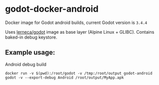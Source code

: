 # godot-docker-android
Docker image for Godot android builds, current Godot version is `3.4.4`

Uses [lerneca/godot](https://hub.docker.com/repository/docker/lerneca/godot) image as base layer (Alpine Linux + GLIBC). 
Contains baked-in debug keystore.

## Example usage:

Android debug build
``` 
docker run -v $(pwd):/root/godot -v /tmp:/root/output godot-android godot -v --export-debug Android /root/output/MyApp.apk
``` 
